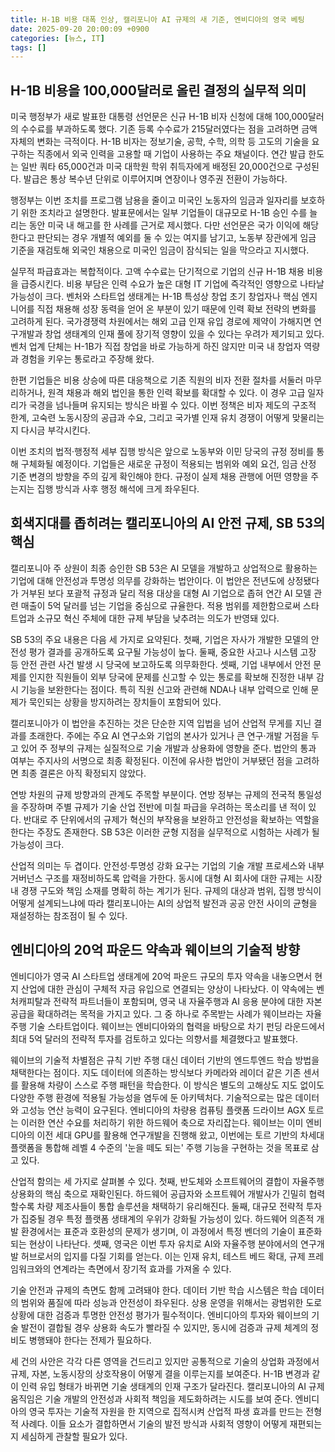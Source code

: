 ```yaml
---
title: H-1B 비용 대폭 인상, 캘리포니아 AI 규제의 새 기준, 엔비디아의 영국 베팅
date: 2025-09-20 20:00:09 +0900
categories: [뉴스, IT]
tags: []
---
```


## H-1B 비용을 100,000달러로 올린 결정의 실무적 의미
미국 행정부가 새로 발표한 대통령 선언문은 신규 H-1B 비자 신청에 대해 100,000달러의 수수료를 부과하도록 했다. 기존 등록 수수료가 215달러였다는 점을 고려하면 금액 자체의 변화는 극적이다. H-1B 비자는 정보기술, 공학, 수학, 의학 등 고도의 기술을 요구하는 직종에서 외국 인력을 고용할 때 기업이 사용하는 주요 채널이다. 연간 발급 한도는 일반 쿼타 65,000건과 미국 대학원 학위 취득자에게 배정된 20,000건으로 구성된다. 발급은 통상 복수년 단위로 이루어지며 연장이나 영주권 전환이 가능하다.

행정부는 이번 조치를 프로그램 남용을 줄이고 미국인 노동자의 임금과 일자리를 보호하기 위한 조치라고 설명한다. 발표문에서는 일부 기업들이 대규모로 H-1B 승인 수를 늘리는 동안 미국 내 해고를 한 사례를 근거로 제시했다. 다만 선언문은 국가 이익에 해당한다고 판단되는 경우 개별적 예외를 둘 수 있는 여지를 남기고, 노동부 장관에게 임금 기준을 재검토해 외국인 채용으로 미국인 임금이 잠식되는 일을 막으라고 지시했다.

실무적 파급효과는 복합적이다. 고액 수수료는 단기적으로 기업의 신규 H-1B 채용 비용을 급증시킨다. 비용 부담은 인력 수요가 높은 대형 IT 기업에 즉각적인 영향으로 나타날 가능성이 크다. 벤처와 스타트업 생태계는 H-1B 특성상 창업 초기 창업자나 핵심 엔지니어를 직접 채용해 성장 동력을 얻어 온 부분이 있기 때문에 인력 확보 전략의 변화를 고려하게 된다. 국가경쟁력 차원에서는 해외 고급 인재 유입 경로에 제약이 가해지면 연구개발과 창업 생태계의 인재 풀에 장기적 영향이 있을 수 있다는 우려가 제기되고 있다. 벤처 업계 단체는 H-1B가 직접 창업을 바로 가능하게 하진 않지만 미국 내 창업자 역량과 경험을 키우는 통로라고 주장해 왔다.

한편 기업들은 비용 상승에 따른 대응책으로 기존 직원의 비자 전환 절차를 서둘러 마무리하거나, 원격 채용과 해외 법인을 통한 인력 확보를 확대할 수 있다. 이 경우 고급 일자리가 국경을 넘나들며 유지되는 방식은 바뀔 수 있다. 이번 정책은 비자 제도의 구조적 한계, 고숙련 노동시장의 공급과 수요, 그리고 국가별 인재 유치 경쟁이 어떻게 맞물리는지 다시금 부각시킨다.

이번 조치의 법적·행정적 세부 집행 방식은 앞으로 노동부와 이민 당국의 규정 정비를 통해 구체화될 예정이다. 기업들은 새로운 규정이 적용되는 범위와 예외 요건, 임금 산정 기준 변경의 방향을 주의 깊게 확인해야 한다. 규정이 실제 채용 관행에 어떤 영향을 주는지는 집행 방식과 사후 행정 해석에 크게 좌우된다.

## 회색지대를 좁히려는 캘리포니아의 AI 안전 규제, SB 53의 핵심
캘리포니아 주 상원이 최종 승인한 SB 53은 AI 모델을 개발하고 상업적으로 활용하는 기업에 대해 안전성과 투명성 의무를 강화하는 법안이다. 이 법안은 전년도에 상정됐다가 거부된 보다 포괄적 규정과 달리 적용 대상을 대형 AI 기업으로 좁혀 연간 AI 모델 관련 매출이 5억 달러를 넘는 기업을 중심으로 규율한다. 적용 범위를 제한함으로써 스타트업과 소규모 혁신 주체에 대한 규제 부담을 낮추려는 의도가 반영돼 있다.

SB 53의 주요 내용은 다음 세 가지로 요약된다. 첫째, 기업은 자사가 개발한 모델의 안전성 평가 결과를 공개하도록 요구될 가능성이 높다. 둘째, 중요한 사고나 시스템 고장 등 안전 관련 사건 발생 시 당국에 보고하도록 의무화한다. 셋째, 기업 내부에서 안전 문제를 인지한 직원들이 외부 당국에 문제를 신고할 수 있는 통로를 확보해 진정한 내부 감시 기능을 보완한다는 점이다. 특히 직원 신고와 관련해 NDA나 내부 압력으로 인해 문제가 묵인되는 상황을 방지하려는 장치들이 포함되어 있다.

캘리포니아가 이 법안을 추진하는 것은 단순한 지역 입법을 넘어 산업적 무게를 지닌 결과를 초래한다. 주에는 주요 AI 연구소와 기업의 본사가 있거나 큰 연구·개발 거점을 두고 있어 주 정부의 규제는 실질적으로 기술 개발과 상용화에 영향을 준다. 법안의 통과 여부는 주지사의 서명으로 최종 확정된다. 이전에 유사한 법안이 거부됐던 점을 고려하면 최종 결론은 아직 확정되지 않았다.

연방 차원의 규제 방향과의 관계도 주목할 부분이다. 연방 정부는 규제의 전국적 통일성을 주장하며 주별 규제가 기술 산업 전반에 미칠 파급을 우려하는 목소리를 낸 적이 있다. 반대로 주 단위에서의 규제가 혁신의 부작용을 보완하고 안전성을 확보하는 역할을 한다는 주장도 존재한다. SB 53은 이러한 균형 지점을 실무적으로 시험하는 사례가 될 가능성이 크다.

산업적 의미는 두 겹이다. 안전성·투명성 강화 요구는 기업의 기술 개발 프로세스와 내부 거버넌스 구조를 재정비하도록 압력을 가한다. 동시에 대형 AI 회사에 대한 규제는 시장 내 경쟁 구도와 책임 소재를 명확히 하는 계기가 된다. 규제의 대상과 범위, 집행 방식이 어떻게 설계되느냐에 따라 캘리포니아는 AI의 상업적 발전과 공공 안전 사이의 균형을 재설정하는 참조점이 될 수 있다.

## 엔비디아의 20억 파운드 약속과 웨이브의 기술적 방향
엔비디아가 영국 AI 스타트업 생태계에 20억 파운드 규모의 투자 약속을 내놓으면서 현지 산업에 대한 관심이 구체적 자금 유입으로 연결되는 양상이 나타났다. 이 약속에는 벤처캐피탈과 전략적 파트너들이 포함되며, 영국 내 자율주행과 AI 응용 분야에 대한 자본 공급을 확대하려는 목적을 가지고 있다. 그 중 하나로 주목받는 사례가 웨이브라는 자율주행 기술 스타트업이다. 웨이브는 엔비디아와의 협력을 바탕으로 차기 펀딩 라운드에서 최대 5억 달러의 전략적 투자를 검토하고 있다는 의향서를 체결했다고 발표했다.

웨이브의 기술적 차별점은 규칙 기반 주행 대신 데이터 기반의 엔드투엔드 학습 방법을 채택한다는 점이다. 지도 데이터에 의존하는 방식보다 카메라와 레이더 같은 기존 센서를 활용해 차량이 스스로 주행 패턴을 학습한다. 이 방식은 별도의 고해상도 지도 없이도 다양한 주행 환경에 적용될 가능성을 염두에 둔 아키텍처다. 기술적으로는 많은 데이터와 고성능 연산 능력이 요구된다. 엔비디아의 차량용 컴퓨팅 플랫폼 드라이브 AGX 토르는 이러한 연산 수요를 처리하기 위한 하드웨어 축으로 자리잡는다. 웨이브는 이미 엔비디아의 이전 세대 GPU를 활용해 연구개발을 진행해 왔고, 이번에는 토르 기반의 차세대 플랫폼을 통합해 레벨 4 수준의 '눈을 떼도 되는' 주행 기능을 구현하는 것을 목표로 삼고 있다.

산업적 함의는 세 가지로 살펴볼 수 있다. 첫째, 반도체와 소프트웨어의 결합이 자율주행 상용화의 핵심 축으로 재확인된다. 하드웨어 공급자와 소프트웨어 개발사가 긴밀히 협력할수록 차량 제조사들이 통합 솔루션을 채택하기 유리해진다. 둘째, 대규모 전략적 투자가 집중될 경우 특정 플랫폼 생태계의 우위가 강화될 가능성이 있다. 하드웨어 의존적 개발 환경에서는 표준과 호환성의 문제가 생기며, 이 과정에서 특정 벤더의 기술이 표준화되는 현상이 나타난다. 셋째, 영국은 이번 투자 유치로 AI와 자율주행 분야에서의 연구개발 허브로서의 입지를 다질 기회를 얻는다. 이는 인재 유치, 테스트 베드 확대, 규제 프레임워크와의 연계라는 측면에서 장기적 효과를 가져올 수 있다.

기술 안전과 규제의 측면도 함께 고려돼야 한다. 데이터 기반 학습 시스템은 학습 데이터의 범위와 품질에 따라 성능과 안전성이 좌우된다. 상용 운영을 위해서는 광범위한 도로 상황에 대한 검증과 투명한 안전성 평가가 필수적이다. 엔비디아의 투자와 웨이브의 기술 발전이 결합될 경우 상용화 속도가 빨라질 수 있지만, 동시에 검증과 규제 체계의 정비도 병행돼야 한다는 전제가 필요하다.

세 건의 사안은 각각 다른 영역을 건드리고 있지만 공통적으로 기술의 상업화 과정에서 규제, 자본, 노동시장의 상호작용이 어떻게 결을 이루는지를 보여준다. H-1B 변경과 같이 인력 유입 형태가 바뀌면 기술 생태계의 인재 구조가 달라진다. 캘리포니아의 AI 규제 움직임은 기술 개발의 안전성과 사회적 책임을 제도화하려는 시도를 보여 준다. 엔비디아의 영국 투자는 기술적 자원을 한 지역으로 집적시켜 산업적 파생 효과를 만드는 전형적 사례다. 이들 요소가 결합하면서 기술의 발전 방식과 사회적 영향이 어떻게 재편되는지 세심하게 관찰할 필요가 있다.